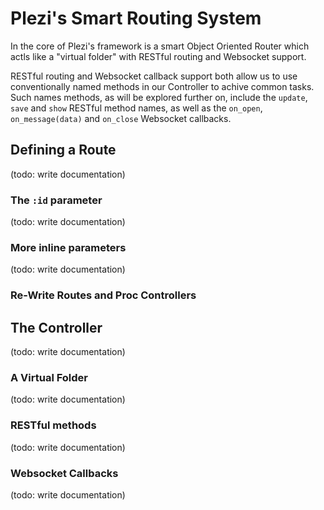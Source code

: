 # Plezi's Smart Routing System

In the core of Plezi's framework is a smart Object Oriented Router which actls like a "virtual folder" with RESTful routing and Websocket support.

RESTful routing and Websocket callback support both allow us to use conventionally named methods in our Controller to achive common tasks. Such names methods, as will be explored further on, include the `update`, `save` and `show` RESTful method names, as well as the `on_open`, `on_message(data)` and `on_close` Websocket callbacks.

## Defining a Route

(todo: write documentation)

### The `:id` parameter

(todo: write documentation)

### More inline parameters

(todo: write documentation)

### Re-Write Routes and Proc Controllers

## The Controller

(todo: write documentation)

### A Virtual Folder

(todo: write documentation)

### RESTful methods

(todo: write documentation)

### Websocket Callbacks

(todo: write documentation)


